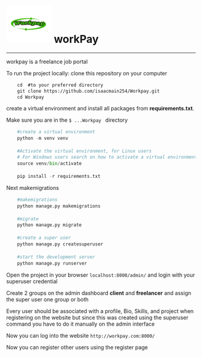 # <img src ="https://github.com/isaacmain254/Workpay/blob/main/static/images/Workpay-removebg-preview.png" width="120" height="100" alt="workpay logo"> workPay
----------------------------------------------------------------------


workpay is a freelance job portal

To run the project locally: clone this repository on your computer

```
    cd  #to your preferred directory
    git clone https://github.com/isaacmain254/Workpay.git
    cd Workpay
```

create a virtual environment and install all packages from **requirements.txt**.

 Make sure you are in the `$ ...Workpay ` directory


```python
    #create a virtual environment
    python -m venv venv

    #Activate the virtual environment, for Linux users
    # For Windows users search on how to activate a virtual environment
    source venv/bin/activate

    pip install -r requirements.txt
```


Next makemigrations

```python
    #makemigrations
    python manage.py makemigrations

    #migrate
    python manage.py migrate

    #create a super user
    python manage.py createsuperuser
    
    #start the development server
    python manage.py runserver
```

Open the project in your browser `localhost:8000/admin/` and login with your superuser credential

Create 2 groups on the admin dashboard **client** and **freelancer** and assign the super user one group or both 

Every user should be associated with a profile, Bio, Skills, and project when registering on the website but since this was created using the superuser command you have to do it manually on the admin interface

Now you can log into the website `http://workpay.com:8000/`

Now you can register other users using the register page
